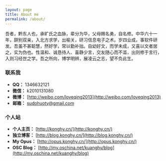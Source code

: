 ```yaml
---
layout: page
title: About me
permalink: /about/
---
```


吾者，黔东人也，承旷氏之血脉，辈分为华，父母赐名勇，自名修。中华六十一年，辞别双亲，入北方求学，出榆关，研习信息电子之术。岁四业成，事软件研发。吾虽不甚聪慧，然好学，常以勤补拙。自幼好文，而学未成，又喜以文者居之，实为伪也。性温和、诚恳待人、喜静少言，交友随心而不滥，出则修于言行，入则习经世之学。吾之所向，博学明辨，展凌云之志，望不负此生。

### 联系我

- **QQ：** 1346632121
- **微信：** k2010131080
- **微博：** [http://weibo.com/loveqing2013](http://weibo.com/loveqing2013)
- **邮箱：** <a herf="mailto:sudohuoty@163.com">sudohuoty@gmail.com</a>

### 个人站

- **个人主页：** [http://konghy.cn/](http://konghy.cn/)
- **独立博客：** [http://blog.konghy.cn/](http://blog.konghy.cn/)
- **My Opus：** [http://opus.konghy.cn/](http://opus.konghy.cn/)
- **OSC Blog：** [http://my.oschina.net/kuanghy/blog](http://my.oschina.net/kuanghy/blog)
